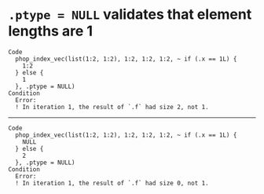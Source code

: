 # `.ptype = NULL` validates that element lengths are 1

    Code
      phop_index_vec(list(1:2, 1:2), 1:2, 1:2, 1:2, ~ if (.x == 1L) {
        1:2
      } else {
        1
      }, .ptype = NULL)
    Condition
      Error:
      ! In iteration 1, the result of `.f` had size 2, not 1.

---

    Code
      phop_index_vec(list(1:2, 1:2), 1:2, 1:2, 1:2, ~ if (.x == 1L) {
        NULL
      } else {
        2
      }, .ptype = NULL)
    Condition
      Error:
      ! In iteration 1, the result of `.f` had size 0, not 1.

